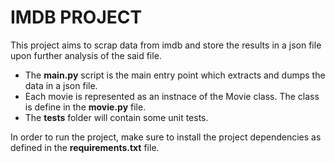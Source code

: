 # IMDB PROJECT

This project aims to scrap data from imdb and store the results in a json file upon further analysis of the said file.

- The **main.py** script is the main entry point which extracts and dumps the data in a json file.
- Each movie is represented as an instnace of the Movie class. The class is define in the **movie.py** file.
- The **tests** folder will contain some unit tests.

In order to run the project, make sure to install the project dependencies as defined in the **requirements.txt** file.